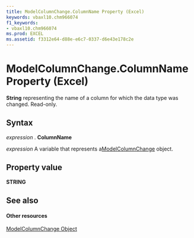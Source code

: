```yaml
---
title: ModelColumnChange.ColumnName Property (Excel)
keywords: vbaxl10.chm966074
f1_keywords:
- vbaxl10.chm966074
ms.prod: EXCEL
ms.assetid: f3312e64-d88e-e6c7-0337-d6e43e178c2e
---
```



# ModelColumnChange.ColumnName Property (Excel)

 **String** representing the name of a column for which the data type was changed. Read-only.


## Syntax

 _expression_ . **ColumnName**

 _expression_ A variable that represents a[ModelColumnChange](modelcolumnchange-object-excel.md) object.


## Property value

 **STRING**


## See also


#### Other resources



[ModelColumnChange Object](modelcolumnchange-object-excel.md)


